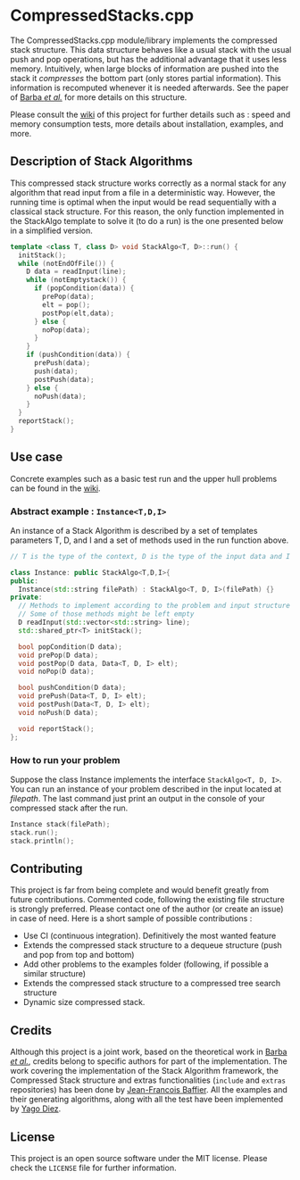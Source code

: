 # CompressedStacks.cpp

The CompressedStacks.cpp module/library implements the compressed stack structure. This data structure behaves like a usual stack with the usual push and pop operations, but has the additional advantage that it uses less memory. Intuitively, when large blocks of information are pushed into the stack it *compresses* the bottom part (only stores partial information). This information is recomputed whenever it is needed afterwards. See the paper of [Barba *et al.*](https://arxiv.org/abs/1208.3663) for more details on this structure.

Please consult the [wiki](https://github.com/Azzaare/CompressedStacks.cpp/wiki) of this project for further details such as : speed and memory consumption tests, more details about installation, examples, and more.

## Description of Stack Algorithms
<p>
This compressed stack structure works correctly as a normal stack for any algorithm that read input from a file in a deterministic way. However, the running time is optimal when the input would be read sequentially with a classical stack structure. For this reason, the only function implemented in the StackAlgo template to solve it (to do a run) is the one presented below in a simplified version.
</p>

```cpp
template <class T, class D> void StackAlgo<T, D>::run() {
  initStack();
  while (notEndOfFile()) {
    D data = readInput(line);
    while (notEmptystack()) {
      if (popCondition(data)) {
        prePop(data);
        elt = pop();
        postPop(elt,data);
      } else {
        noPop(data);
      }
    }
    if (pushCondition(data)) {
      prePush(data);
      push(data);
      postPush(data);
    } else {
      noPush(data);
    }
  }
  reportStack();
}
```
## Use case
Concrete examples such as a basic test run and the upper hull problems can be found in the [wiki](https://github.com/Azzaare/CompressedStacks.cpp/wiki).

### Abstract example : ```Instance<T,D,I>```
<p>An instance of a Stack Algorithm is described by a set of templates parameters T, D, and I and a set of methods used in the run function above.</p>

```cpp
// T is the type of the context, D is the type of the input data and I is the type of your integer indexes.

class Instance: public StackAlgo<T,D,I>{
public:
  Instance(std::string filePath) : StackAlgo<T, D, I>(filePath) {}
private:
  // Methods to implement according to the problem and input structure
  // Some of those methods might be left empty
  D readInput(std::vector<std::string> line);
  std::shared_ptr<T> initStack();

  bool popCondition(D data);
  void prePop(D data);
  void postPop(D data, Data<T, D, I> elt);
  void noPop(D data);

  bool pushCondition(D data);
  void prePush(Data<T, D, I> elt);
  void postPush(Data<T, D, I> elt);
  void noPush(D data);

  void reportStack();
};
```
### How to run your problem
Suppose the class Instance implements the interface ```StackAlgo<T, D, I>```. You can run an instance of your problem described in the input located at <i>filepath</i>. The last command just print an output in the console of your compressed stack after the run.

```cpp
Instance stack(filePath);
stack.run();
stack.println();
```

## Contributing
This project is far from being complete and would benefit greatly from future contributions. Commented code, following the existing file structure is strongly preferred. Please contact one of the author (or create an issue) in case of need. Here is a short sample of possible contributions :
* Use CI (continuous integration). Definitively the most wanted feature
* Extends the compressed stack structure to a dequeue structure (push and pop from top and bottom)
* Add other problems to the examples folder (following, if possible a similar structure)
* Extends the compressed stack structure to a compressed tree search structure
* Dynamic size compressed stack.


## Credits
Although this project is a joint work, based on the theoretical work in [Barba *et al.*](https://arxiv.org/abs/1208.3663), credits belong to specific authors for part of the implementation. The work covering the implementation of the Stack Algorithm framework, the Compressed Stack structure and extras functionalities (```include``` and ```extras``` repositories) has been done by [Jean-Francois Baffier](https://github.com/Azzaarehttps://github.com/Azzaare). All the examples and their generating algorithms, along with all the test have been implemented by [Yago Diez](https://github.com/nicill).

## License
This project is an open source software under the MIT license. Please check the ```LICENSE``` file for further information.
